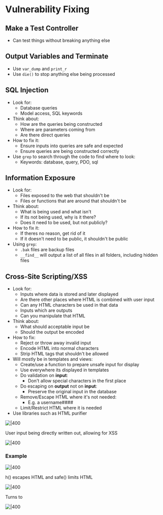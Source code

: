 # Vulnerability Fixing

## Make a Test Controller

- Can test things without breaking anything else

## Output Variables and Terminate

- Use `var_dump` and `print_r`
- Use `die()` to stop anything else being processed

## SQL Injection

- Look for:
  - Database queries
  - Model access, SQL keywords
- Think about:
  - How are the queries being constructed
  - Where are parameters coming from
  - Are there direct queries
- How to fix it:
  - Ensure inputs into queries are safe and expected
  - Ensure queries are being constructed correctly
- Use `grep` to search through the code to find where to look:
  - Keywords: database, query, PDO, sql

## Information Exposure

- Look for:
  - Files exposed to the web that shouldn't be
  - Files or functions that are around that shouldn't be
- Think about:
  - What is being used and what isn't
  - If its not being used, why is it there?
  - Does it need to be used, but not publicly?
- How to fix it:
  - If theres no reason, get rid of it
  - If it doesn't need to be public, it shouldn't be public
- Using `grep`:
  - `.bak` files are backup files
  - `__find__` will output a list of all files in all folders, including hidden files

## Cross-Site Scripting/XSS

- Look for:
  - Inputs where data is stored and later displayed
  - Are there other places where HTML is combined with user input
  - Can any HTML characters be used in that data
  - Inputs which are outputs
  - Can you manipulate that HTML
- Think about:
  - What should acceptable input be
  - Should the output be encoded
- How to fix:
  - Reject or throw away invalid input
  - Encode HTML into normal characters
  - Strip HTML tags that shouldn't be allowed
- Will mostly be in templates and views:
  - Create/use a function to prepare unsafe input for display
  - Use everywhere its displayed in templates
  - Do validation on **input**:
    - Don't allow special characters in the first place
  - Do escaping on **output** not on **input**:
    - Preserve the original input in the database
  - Remove/Escape HTML where it's not needed:
    - E.g. a username#### 
  - Limit/Restrict HTML where it is needed
- Use libraries such as HTML purifier

![|400](https://remnote-user-data.s3.amazonaws.com/Iz5vTnOGIMTnJZKRiEfovS9_gXdmBTlEhRnT0YMzjaSF2JIwWzwNC7jgnSeVK0Jksuoay0GQffXxYiBOkAlIUK0EmQNqfY6vGKdaLV8_tv1x_PGI5Idl_ruA7v9tK0EB.png) 

User input being directly written out, allowing for XSS

![|400](https://remnote-user-data.s3.amazonaws.com/mcLkmS2F-H6q7hlV8KH4y_ENWN6SXzPjII3uWJxbKBUw03aR4uCXWPuxeem_gSIxJDsYgqwPb5bxcA1jj3Sc6j9fZCmMdxCwwOeAwokByi1OFN2TUYhAbUNYh66gDbqv.png)
### Example

![|400](https://remnote-user-data.s3.amazonaws.com/hVYLOLlHvVeP6Z5Wacx7UPNA4ocfHMcnvSPab8UmSvFa-d-0vrr1x03kGDtMkbCGt6Me8uouLpAr3uaWlr5NmNe_QVRAPLpKbiKk_0CfDet9RgrMXWk57KSeBwyL50Fr.png) 

h() escapes HTML and safe() limits HTML

![|400](https://remnote-user-data.s3.amazonaws.com/9ejLBL02lhOejGlopq8HozQja1j--lgeTKkFHQmYNGzvQc1mv8Y6zq0_tz0lkuKM0y4b9qwGd_zgOUXVQ51syu0Kqm8Rz0ESxKD8u3INm94p95oSurPUvutMuwJ498wQ.png) 

Turns to

![|400](https://remnote-user-data.s3.amazonaws.com/Xwx3CIkS9yVvsfQEFtzx_I-KRf1efa2fGDfnq_G1KIwsP_0NPF3FyzbsmDJrpJ5omTgiUvnWGhcKHUVUBAXSqW5Y-1LQgAdN69kxKjp7oWG8d18QmZ4QGhYw_Pu3b7oV.png)
